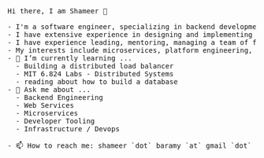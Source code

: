 <pre>
Hi there, I am Shameer 👋

- I'm a software engineer, specializing in backend development and distributed systems. 
- I have extensive experience in designing and implementing systems for middleware, web services, cloud orchestration, developer tooling, infrastructure automation, various b2b products.
- I have experience leading, mentoring, managing a team of full stack and backend engineers for multiple companies
- My interests include microservices, platform engineering, developer tooling, distributed systems, software architecture, knowledge management, infrastructure/devops, systems programming.
- 🌱 I’m currently learning ...
  - Building a distributed load balancer
  - MIT 6.824 Labs - Distributed Systems
  - reading about how to build a database
- 💬 Ask me about ...
  - Backend Engineering
  - Web Services
  - Microservices
  - Developer Tooling
  - Infrastructure / Devops

- 📫 How to reach me: shameer `dot` baramy `at` gmail `dot` com
</pre>
